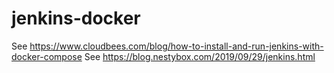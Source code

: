 # jenkins-docker

See https://www.cloudbees.com/blog/how-to-install-and-run-jenkins-with-docker-compose
See https://blog.nestybox.com/2019/09/29/jenkins.html

